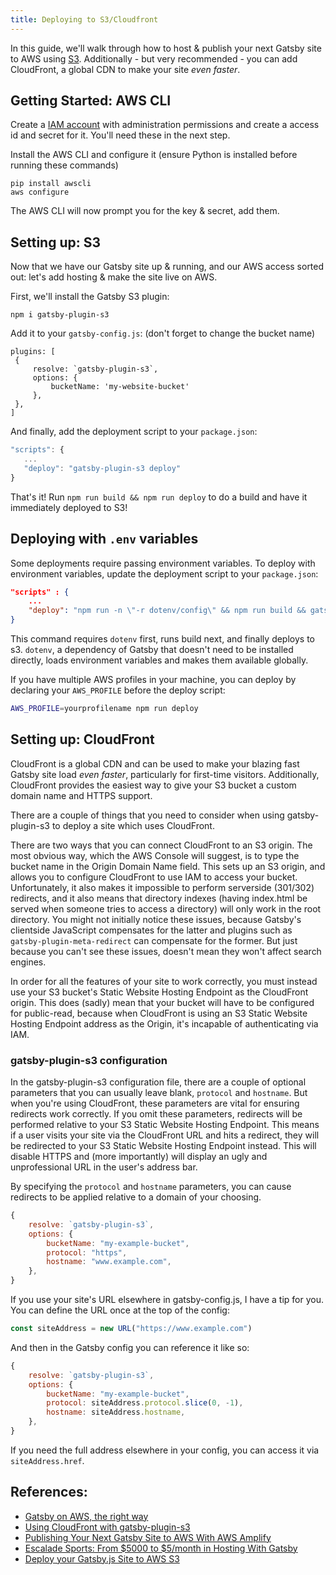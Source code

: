 ```yaml
---
title: Deploying to S3/Cloudfront
---
```


In this guide, we'll walk through how to host & publish your next Gatsby site to AWS using [S3](https://aws.amazon.com/s3/).
Additionally - but very recommended - you can add CloudFront, a global CDN to make your site _even faster_.

## Getting Started: AWS CLI

Create a [IAM account](https://console.aws.amazon.com/iam/home?#) with administration permissions and create a access id and secret for it.
You'll need these in the next step.

Install the AWS CLI and configure it (ensure Python is installed before running these commands)

```shell
pip install awscli
aws configure
```

The AWS CLI will now prompt you for the key & secret, add them.

## Setting up: S3

Now that we have our Gatsby site up & running, and our AWS access sorted out: let's add hosting & make the site live on AWS.

First, we'll install the Gatsby S3 plugin:

```shell
npm i gatsby-plugin-s3
```

Add it to your `gatsby-config.js`: (don't forget to change the bucket name)

```
plugins: [
 {
     resolve: `gatsby-plugin-s3`,
     options: {
         bucketName: 'my-website-bucket'
     },
 },
]
```

And finally, add the deployment script to your `package.json`:

```js
"scripts": {
   ...
   "deploy": "gatsby-plugin-s3 deploy"
}
```

That's it!
Run `npm run build && npm run deploy` to do a build and have it immediately deployed to S3!

## Deploying with `.env` variables

Some deployments require passing environment variables. To deploy with environment variables, update the deployment script to your `package.json`:

```js:title=package.json
"scripts" : {
    ...
    "deploy": "npm run -n \"-r dotenv/config\" && npm run build && gatsby-plugin-s3 deploy"
}
```

This command requires `dotenv` first, runs build next, and finally deploys to s3. `dotenv`, a dependency of Gatsby that doesn't need to be installed directly, loads environment variables and makes them available globally.

If you have multiple AWS profiles in your machine, you can deploy by declaring your `AWS_PROFILE` before the deploy script:

```sh
AWS_PROFILE=yourprofilename npm run deploy
```

## Setting up: CloudFront

CloudFront is a global CDN and can be used to make your blazing fast Gatsby site load _even faster_, particularly for first-time visitors. Additionally, CloudFront provides the easiest way to give your S3 bucket a custom domain name and HTTPS support.

There are a couple of things that you need to consider when using gatsby-plugin-s3 to deploy a site which uses CloudFront.

There are two ways that you can connect CloudFront to an S3 origin. The most obvious way, which the AWS Console will suggest, is to type the bucket name in the Origin Domain Name field. This sets up an S3 origin, and allows you to configure CloudFront to use IAM to access your bucket. Unfortunately, it also makes it impossible to perform serverside (301/302) redirects, and it also means that directory indexes (having index.html be served when someone tries to access a directory) will only work in the root directory. You might not initially notice these issues, because Gatsby's clientside JavaScript compensates for the latter and plugins such as `gatsby-plugin-meta-redirect` can compensate for the former. But just because you can't see these issues, doesn't mean they won't affect search engines.

In order for all the features of your site to work correctly, you must instead use your S3 bucket's Static Website Hosting Endpoint as the CloudFront origin. This does (sadly) mean that your bucket will have to be configured for public-read, because when CloudFront is using an S3 Static Website Hosting Endpoint address as the Origin, it's incapable of authenticating via IAM.

### gatsby-plugin-s3 configuration

In the gatsby-plugin-s3 configuration file, there are a couple of optional parameters that you can usually leave blank, `protocol` and `hostname`. But when you're using CloudFront, these parameters are vital for ensuring redirects work correctly. If you omit these parameters, redirects will be performed relative to your S3 Static Website Hosting Endpoint. This means if a user visits your site via the CloudFront URL and hits a redirect, they will be redirected to your S3 Static Website Hosting Endpoint instead. This will disable HTTPS and (more importantly) will display an ugly and unprofessional URL in the user's address bar.

By specifying the `protocol` and `hostname` parameters, you can cause redirects to be applied relative to a domain of your choosing.

```javascript
{
    resolve: `gatsby-plugin-s3`,
    options: {
        bucketName: "my-example-bucket",
        protocol: "https",
        hostname: "www.example.com",
    },
}
```

If you use your site's URL elsewhere in gatsby-config.js, I have a tip for you. You can define the URL once at the top of the config:

```javascript
const siteAddress = new URL("https://www.example.com")
```

And then in the Gatsby config you can reference it like so:

```javascript
{
    resolve: `gatsby-plugin-s3`,
    options: {
        bucketName: "my-example-bucket",
        protocol: siteAddress.protocol.slice(0, -1),
        hostname: siteAddress.hostname,
    },
}
```

If you need the full address elsewhere in your config, you can access it via `siteAddress.href`.

## References:

- [Gatsby on AWS, the right way](https://blog.joshwalsh.me/aws-gatsby/)
- [Using CloudFront with gatsby-plugin-s3](https://github.com/jariz/gatsby-plugin-s3/blob/master/recipes/with-cloudfront.md)
- [Publishing Your Next Gatsby Site to AWS With AWS Amplify](/blog/2018-08-24-gatsby-aws-hosting/)
- [Escalade Sports: From $5000 to \$5/month in Hosting With Gatsby](/blog/2018-06-14-escalade-sports-from-5000-to-5-in-hosting/)
- [Deploy your Gatsby.js Site to AWS S3](https://benenewton.com/deploy-your-gatsby-js-site-to-aws-s-3)
